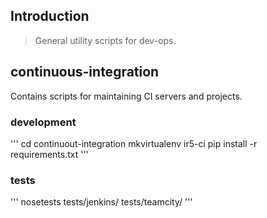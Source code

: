 Introduction
---
> General utility scripts for dev-ops.

## continuous-integration
Contains scripts for maintaining CI servers and projects.

### development 
'''
cd continuout-integration
mkvirtualenv ir5-ci
pip install -r requirements.txt
'''

### tests
'''
nosetests tests/jenkins/ tests/teamcity/
'''